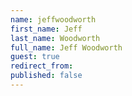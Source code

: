 ```yaml
---
name: jeffwoodworth
first_name: Jeff
last_name: Woodworth
full_name: Jeff Woodworth
guest: true
redirect_from: 
published: false
---
```


